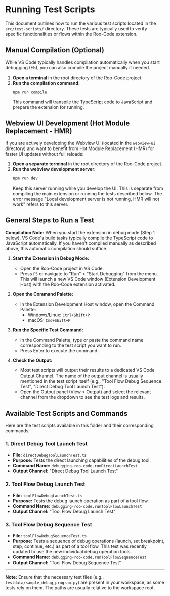 # Running Test Scripts

This document outlines how to run the various test scripts located in the `src/test-scripts/` directory. These tests are typically used to verify specific functionalities or flows within the Roo-Code extension.

## Manual Compilation (Optional)

While VS Code typically handles compilation automatically when you start debugging (F5), you can also compile the project manually if needed.

1.  **Open a terminal** in the root directory of the Roo-Code project.
2.  **Run the compilation command:**
    ```bash
    npm run compile
    ```
    This command will transpile the TypeScript code to JavaScript and prepare the extension for running.

## Webview UI Development (Hot Module Replacement - HMR)

If you are actively developing the Webview UI (located in the `webview-ui` directory) and want to benefit from Hot Module Replacement (HMR) for faster UI updates without full reloads:

1.  **Open a separate terminal** in the root directory of the Roo-Code project.
2.  **Run the webview development server:**
    ```bash
    npm run dev
    ```
    Keep this server running while you develop the UI. This is separate from compiling the main extension or running the tests described below. The error message "Local development server is not running, HMR will not work" refers to this server.

## General Steps to Run a Test

**Compilation Note:** When you start the extension in debug mode (Step 1 below), VS Code's build tasks typically compile the TypeScript code to JavaScript automatically. If you haven't compiled manually as described above, this automatic compilation should suffice.

1.  **Start the Extension in Debug Mode:**

    - Open the Roo-Code project in VS Code.
    - Press `F5` or navigate to "Run" > "Start Debugging" from the menu. This will launch a new VS Code window (Extension Development Host) with the Roo-Code extension activated.

2.  **Open the Command Palette:**

    - In the Extension Development Host window, open the Command Palette:
        - Windows/Linux: `Ctrl+Shift+P`
        - macOS: `Cmd+Shift+P`

3.  **Run the Specific Test Command:**

    - In the Command Palette, type or paste the command name corresponding to the test script you want to run.
    - Press Enter to execute the command.

4.  **Check the Output:**
    - Most test scripts will output their results to a dedicated VS Code Output Channel. The name of the output channel is usually mentioned in the test script itself (e.g., "Tool Flow Debug Sequence Test", "Direct Debug Tool Launch Test").
    - Open the Output panel (View > Output) and select the relevant channel from the dropdown to see the test logs and results.

## Available Test Scripts and Commands

Here are the test scripts available in this folder and their corresponding commands:

### 1. Direct Debug Tool Launch Test

- **File:** `directDebugToolLaunchTest.ts`
- **Purpose:** Tests the direct launching capabilities of the debug tool.
- **Command Name:** `debugging-roo-code.runDirectLaunchTest`
- **Output Channel:** "Direct Debug Tool Launch Test"

### 2. Tool Flow Debug Launch Test

- **File:** `toolFlowDebugLaunchTest.ts`
- **Purpose:** Tests the debug launch operation as part of a tool flow.
- **Command Name:** `debugging-roo-code.runToolFlowLaunchTest`
- **Output Channel:** "Tool Flow Debug Launch Test"

### 3. Tool Flow Debug Sequence Test

- **File:** `toolFlowDebugSequenceTest.ts`
- **Purpose:** Tests a sequence of debug operations (launch, set breakpoint, step, continue, etc.) as part of a tool flow. This test was recently updated to use the new individual debug operation tools.
- **Command Name:** `debugging-roo-code.runToolFlowSequenceTest`
- **Output Channel:** "Tool Flow Debug Sequence Test"

---

**Note:** Ensure that the necessary test files (e.g., `testdata/sample_debug_program.py`) are present in your workspace, as some tests rely on them. The paths are usually relative to the workspace root.
